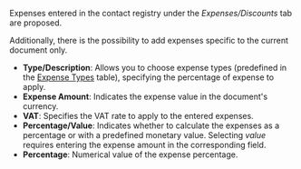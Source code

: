 Expenses entered in the contact registry under the *Expenses/Discounts* tab are proposed.

Additionally, there is the possibility to add expenses specific to the current document only.

- **Type/Description**: Allows you to choose expense types (predefined in the [Expense Types](/docs/configurations/tables/general-settings/expenses-types) table), specifying the percentage of expense to apply.
- **Expense Amount**: Indicates the expense value in the document's currency.
- **VAT**: Specifies the VAT rate to apply to the entered expenses.
- **Percentage/Value**: Indicates whether to calculate the expenses as a percentage or with a predefined monetary value. Selecting *value* requires entering the expense amount in the corresponding field.
- **Percentage**: Numerical value of the expense percentage.
